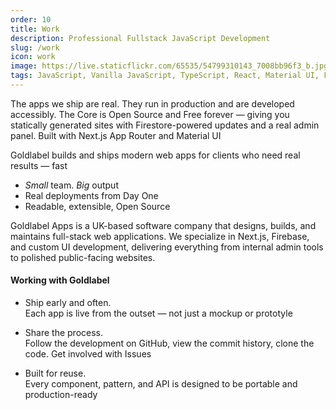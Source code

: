 ```yaml
---
order: 10
title: Work
description: Professional Fullstack JavaScript Development
slug: /work
icon: work
image: https://live.staticflickr.com/65535/54799310143_7008bb96f3_b.jpg
tags: JavaScript, Vanilla JavaScript, TypeScript, React, Material UI, Flash, Server Side JavaScript, Node, Gatsby, NextJS, Headless CMS
---
```


The apps we ship are real. They run in production and are developed accessibly. The Core is Open Source and Free forever — giving you statically generated sites with Firestore-powered updates and a real admin panel. Built with Next.js App Router and Material UI

Goldlabel builds and ships modern web apps for clients who need real results — fast

- _Small_ team. _Big_ output
- Real deployments from Day One
- Readable, extensible, Open Source

Goldlabel Apps is a UK-based software company that designs, builds, and maintains full-stack web applications. We specialize in Next.js, Firebase, and custom UI development, delivering everything from internal admin tools to polished public-facing websites.

#### Working with Goldlabel

- Ship early and often.  
  Each app is live from the outset — not just a mockup or prototyle

- Share the process.  
  Follow the development on GitHub, view the commit history, clone the code. Get involved with Issues

- Built for reuse.  
  Every component, pattern, and API is designed to be portable and production-ready
